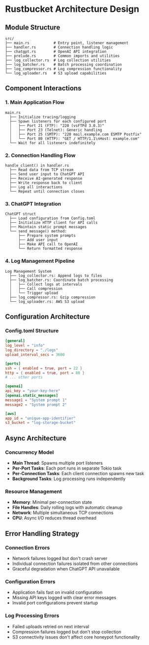 # Rustbucket Architecture Design

## Module Structure

```
src/
├── main.rs           # Entry point, listener management
├── handler.rs        # Connection handling logic
├── chatgpt.rs        # OpenAI API integration
├── prelude.rs        # Common imports and utilities
├── log_collector.rs  # Log collection utilities
├── log_batcher.rs    # Batch processing coordination
├── log_compressor.rs # Log compression functionality
└── log_uploader.rs   # S3 upload capabilities
```

## Component Interactions

### 1. Main Application Flow
```
main.rs
  ├── Initialize tracing/logging
  ├── Spawn listeners for each configured port
  │   ├── Port 21 (FTP): "220 (vsFTPd 3.0.3)"
  │   ├── Port 23 (Telnet): Generic handling
  │   ├── Port 25 (SMTP): "220 mail.example.com ESMTP Postfix"
  │   └── Port 80 (HTTP): "GET / HTTP/1.1\nHost: example.com"
  └── Wait for all listeners indefinitely
```

### 2. Connection Handling Flow
```
handle_client() in handler.rs
  ├── Read data from TCP stream
  ├── Send user input to ChatGPT API
  ├── Receive AI-generated response
  ├── Write response back to client
  ├── Log all interactions
  └── Repeat until connection closes
```

### 3. ChatGPT Integration
```
ChatGPT struct
  ├── Load configuration from Config.toml
  ├── Initialize HTTP client for API calls
  ├── Maintain static prompt messages
  └── send_message() method:
      ├── Prepare system prompts
      ├── Add user input
      ├── Make API call to OpenAI
      └── Return formatted response
```

### 4. Log Management Pipeline
```
Log Management System
  ├── log_collector.rs: Append logs to files
  ├── log_batcher.rs: Coordinate batch processing
  │   ├── Collect logs at intervals
  │   ├── Call compression
  │   └── Trigger upload
  ├── log_compressor.rs: Gzip compression
  └── log_uploader.rs: AWS S3 upload
```

## Configuration Architecture

### Config.toml Structure
```toml
[general]
log_level = "info"
log_directory = "./logs"
upload_interval_secs = 3600

[ports]
ssh = { enabled = true, port = 22 }
http = { enabled = true, port = 80 }
# ... other ports

[openai]
api_key = "your-key-here"
[openai.static_messages]
message1 = "System prompt 1"
message2 = "System prompt 2"

[aws]
app_id = "unique-app-identifier"
s3_bucket = "log-storage-bucket"
```

## Async Architecture

### Concurrency Model
- **Main Thread**: Spawns multiple port listeners
- **Per-Port Tasks**: Each port runs in separate Tokio task
- **Per-Connection Tasks**: Each client connection spawns new task
- **Background Tasks**: Log processing runs independently

### Resource Management
- **Memory**: Minimal per-connection state
- **File Handles**: Daily rolling logs with automatic cleanup
- **Network**: Multiple simultaneous TCP connections
- **CPU**: Async I/O reduces thread overhead

## Error Handling Strategy

### Connection Errors
- Network failures logged but don't crash server
- Individual connection failures isolated from other connections
- Graceful degradation when ChatGPT API unavailable

### Configuration Errors
- Application fails fast on invalid configuration
- Missing API keys logged with clear error messages
- Invalid port configurations prevent startup

### Log Processing Errors
- Failed uploads retried on next interval
- Compression failures logged but don't stop collection
- S3 connectivity issues don't affect core honeypot functionality